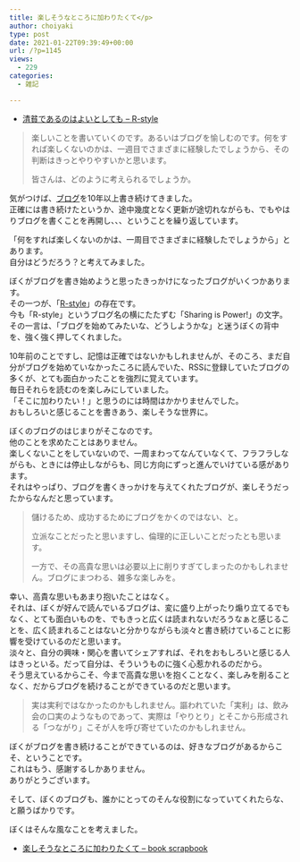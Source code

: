 ```yaml
---
title: 楽しそうなところに加わりたくて</p>
author: choiyaki
type: post
date: 2021-01-22T09:39:49+00:00
url: /?p=1145
views:
  - 229
categories:
  - 雑記

---
```

  * [清貧であるのはよいとしても – R-style][1]

> 楽しいことを書いていくのです。あるいはブログを愉しむのです。何をすれば楽しくないのかは、一週目でさまざまに経験したでしょうから、その判断はきっとやりやすいかと思います。
> 
> 皆さんは、どのように考えられるでしょうか。

気がつけば、[ブログ][2]を10年以上書き続けてきました。  
正確には書き続けたというか、途中幾度となく更新が途切れながらも、でもやはりブログを書くことを再開し、、、ということを繰り返しています。

「何をすれば楽しくないのかは、一周目でさまざまに経験したでしょうから」とあります。  
自分はどうだろう？と考えてみました。

ぼくがブログを書き始めようと思ったきっかけになったブログがいくつかあります。  
その一つが、「[R-style][3]」の存在です。  
今も「R-style」というブログ名の横にたたずむ「Sharing is Power!」の文字。  
その一言は、「ブログを始めてみたいな、どうしようかな」と迷うぼくの背中を、強く強く押してくれました。

10年前のことですし、記憶は正確ではないかもしれませんが、そのころ、まだ自分がブログを始めていなかったころに読んでいた、RSSに登録していたブログの多くが、とても面白かったことを強烈に覚えています。  
毎日それらを読むのを楽しみにしていました。  
「そこに加わりたい！」と思うのには時間はかかりませんでした。  
おもしろいと感じることを書きあう、楽しそうな世界に。

ぼくのブログのはじまりがそこなのです。  
他のことを求めたことはありません。  
楽しくないことをしていないので、一周まわってなんていなくて、フラフラしながらも、ときには停止しながらも、同じ方向にずっと進んでいけている感があります。  
それはやっぱり、ブログを書くきっかけを与えてくれたブログが、楽しそうだったからなんだと思っています。

> 儲けるため、成功するためにブログをかくのではない、と。
> 
> 立派なことだったと思いますし、倫理的に正しいことだったとも思います。
> 
> 一方で、その高貴な思いは必要以上に削りすぎてしまったのかもしれません。ブログにまつわる、雑多な楽しみを。

幸い、高貴な思いもあまり抱いたことはなく。  
それは、ぼくが好んで読んでいるブログは、変に盛り上がったり煽り立てるでもなく、とても面白いものを、でもきっと広くは読まれないだろうなぁと感じることを、広く読まれることはないと分かりながらも淡々と書き続けていることに影響を受けているのだと思います。  
淡々と、自分の興味・関心を書いてシェアすれば、それをおもしろいと感じる人はきっといる。だって自分は、そういうものに強く心惹かれるのだから。  
そう思えているからこそ、今まで高貴な思いを抱くことなく、楽しみを削ることなく、だからブログを続けることができているのだと思います。

> 実は実利ではなかったのかもしれません。謳われていた「実利」は、飲み会の口実のようなものであって、実際は「やりとり」とそこから形成される「つながり」こそが人を呼び寄せていたのかもしれません。

ぼくがブログを書き続けることができているのは、好きなブログがあるからこそ、ということです。  
これはもう、感謝するしかありません。  
ありがとうございます。

そして、ぼくのブログも、誰かにとってのそんな役割になっていてくれたらな、と願うばかりです。

ぼくはそんな風なことを考えました。

  * [楽しそうなところに加わりたくて &#8211; book scrapbook][4]

 [1]: https://rashita.net/blog/?p=30560
 [2]: https://scrapbox.io/choiyaki-hondana/%E3%83%96%E3%83%AD%E3%82%B0
 [3]: https://scrapbox.io/choiyaki-hondana/R-style
 [4]: https://scrapbox.io/choiyaki-hondana/%E6%A5%BD%E3%81%97%E3%81%9D%E3%81%86%E3%81%AA%E3%81%A8%E3%81%93%E3%82%8D%E3%81%AB%E5%8A%A0%E3%82%8F%E3%82%8A%E3%81%9F%E3%81%8F%E3%81%A6